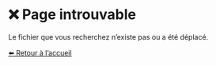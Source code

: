 # ❌ Page introuvable

Le fichier que vous recherchez n’existe pas ou a été déplacé.

[⬅️ Retour à l’accueil](?page=introduction)